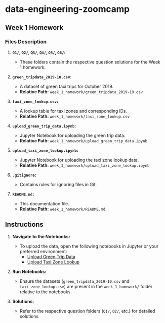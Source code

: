 # data-engineering-zoomcamp

## Week 1 Homework

### Files Description

1. **`Q1/`, `Q2/`, `Q3/`, `Q4/`, `Q5/`, `Q6/`:**
   - These folders contain the respective question solutions for the Week 1 homework.

2. **`green_tripdata_2019-10.csv`:**
   - A dataset of green taxi trips for October 2019.
   - **Relative Path:** `week_1_homework/green_tripdata_2019-10.csv`

3. **`taxi_zone_lookup.csv`:**
   - A lookup table for taxi zones and corresponding IDs.
   - **Relative Path:** `week_1_homework/taxi_zone_lookup.csv`

4. **`upload_green_trip_data.ipynb`:**
   - Jupyter Notebook for uploading the green trip data.
   - **Relative Path:** `week_1_homework/upload_green_trip_data.ipynb`

5. **`upload_taxi_zone_lookup.ipynb`:**
   - Jupyter Notebook for uploading the taxi zone lookup data.
   - **Relative Path:** `week_1_homework/upload_taxi_zone_lookup.ipynb`

6. **`.gitignore`:**
   - Contains rules for ignoring files in Git.

7. **`README.md`:**
   - This documentation file.
   - **Relative Path:** `week_1_homework/README.md`

## Instructions

1. **Navigate to the Notebooks:**
   - To upload the data, open the following notebooks in Jupyter or your preferred environment:
     - [Upload Green Trip Data](/week_1_homework/upload_green_trip_data.ipynb)
     - [Upload Taxi Zone Lookup](/week_1_homework/upload_taxi_zone_lookup.ipynb)

2. **Run Notebooks:**
   - Ensure the datasets (`green_tripdata_2019-10.csv` and `taxi_zone_lookup.csv`) are present in the `week_1_homework/` folder relative to the notebooks.

3. **Solutions:**
   - Refer to the respective question folders (`Q1/`, `Q2/`, etc.) for detailed solutions.
